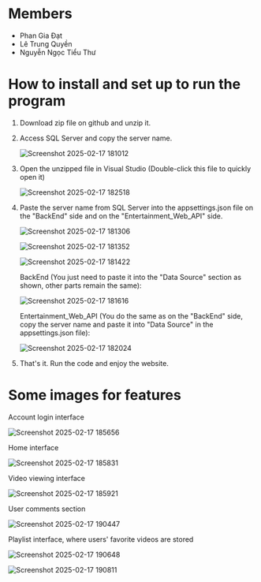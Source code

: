 # Members
  + Phan Gia Đạt
  + Lê Trung Quyền
  + Nguyễn Ngọc Tiểu Thư

# How to install and set up to run the program
1. Download zip file on github and unzip it.
2. Access SQL Server and copy the server name.
   
   ![Screenshot 2025-02-17 181012](https://github.com/user-attachments/assets/aa0abb10-8138-4911-b171-33069db1528d)
   
3. Open the unzipped file in Visual Studio (Double-click this file to quickly open it)
   
   ![Screenshot 2025-02-17 182518](https://github.com/user-attachments/assets/bf9d9180-c8d4-4abd-9f0f-eee0beed87ea)
   
4. Paste the server name from SQL Server into the appsettings.json file on the "BackEnd" side and on the "Entertainment_Web_API" side.

   ![Screenshot 2025-02-17 181306](https://github.com/user-attachments/assets/3cfc317f-6e92-4fc1-b6c5-c793eb840f48)
   
   ![Screenshot 2025-02-17 181352](https://github.com/user-attachments/assets/5d8f829c-c24e-42e6-b878-b8f3a9f68f95)
   
   ![Screenshot 2025-02-17 181422](https://github.com/user-attachments/assets/ba9a2bb9-579d-4b9e-8917-18dd450d08b7)

   BackEnd (You just need to paste it into the "Data Source" section as shown, other parts remain the same):

   ![Screenshot 2025-02-17 181616](https://github.com/user-attachments/assets/6044384b-e9d2-4cf9-a166-660a7f95bb6d)

   Entertainment_Web_API (You do the same as on the "BackEnd" side, copy the server name and paste it into "Data Source" in the appsettings.json file):
   
   ![Screenshot 2025-02-17 182024](https://github.com/user-attachments/assets/85a7eaa0-85cf-4f29-a4aa-da0cf8f2770c)

5. That's it. Run the code and enjoy the website.

# Some images for features
  Account login interface
  
  ![Screenshot 2025-02-17 185656](https://github.com/user-attachments/assets/5151e480-26a8-4d21-8ef3-625f3345c3ca)

  Home interface

  ![Screenshot 2025-02-17 185831](https://github.com/user-attachments/assets/9dcc4c92-905d-40a4-9ff2-1ee0d927b793)

  Video viewing interface

  ![Screenshot 2025-02-17 185921](https://github.com/user-attachments/assets/47416ede-2d9f-40e2-b76d-8df11324de2f)

  User comments section

  ![Screenshot 2025-02-17 190447](https://github.com/user-attachments/assets/3ec09bad-3719-41fc-8178-657aefc3fc94)

  Playlist interface, where users' favorite videos are stored

  ![Screenshot 2025-02-17 190648](https://github.com/user-attachments/assets/518bdf59-6bda-465b-b6e6-3e2deb54d417)

  ![Screenshot 2025-02-17 190811](https://github.com/user-attachments/assets/f04292dc-caea-4790-a217-21ad4ab2b8a0)


  


   


